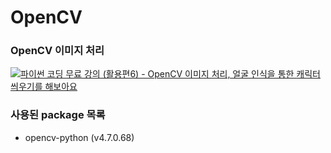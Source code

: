 # OpenCV

### OpenCV 이미지 처리

[![파이썬 코딩 무료 강의 (활용편6) - OpenCV 이미지 처리, 얼굴 인식을 통한 캐릭터 씌우기를 해보아요](https://img.youtube.com/vi/XK3eU9egll8/0.jpg)](https://www.youtube.com/watch?v=XK3eU9egll8&t=4161&ab_channel=%EB%82%98%EB%8F%84%EC%BD%94%EB%94%A9)

### 사용된 package 목록

- opencv-python (v4.7.0.68)